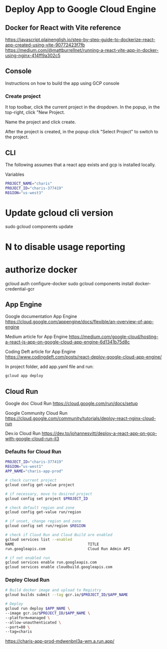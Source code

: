 # Deploy App to Google Cloud Engine

## Docker for React with Vite reference
https://javascript.plainenglish.io/step-by-step-guide-to-dockerize-react-app-created-using-vite-90772423f7fb
https://medium.com/@mattburrellnet/running-a-react-vite-app-in-docker-using-nginx-414ff9a302c5

## Console
Instructions on how to build the app using GCP console

### Create project
It top toolbar, click the current project in the dropdown. In the popup, in the top-right, click "New Project.

Name the project and click create.

After the project is created, in the popup click "Select Project" to switch to the project.

## CLI
The following assumes that a react app exists and gcp is installed locally.

Variables
```sh
PROJECT_NAME="charis"
PROJECT_ID="charis-377419"
REGION="us-west3"
```

# Update gcloud cli version
sudo gcloud components update
# N to disable usage reporting

# authorize docker
gcloud auth configure-docker
sudo gcloud components install docker-credential-gcr


## App Engine
Google documentation App Engine
https://cloud.google.com/appengine/docs/flexible/an-overview-of-app-engine

Medium article for App Engine
https://medium.com/google-cloud/hosting-a-react-js-app-on-google-cloud-app-engine-6d1341b75d8c

Coding Deft article for App Engine
https://www.codingdeft.com/posts/react-deploy-google-cloud-app-engine/

In project folder, add app.yaml file and run:
```sh
gcloud app deploy
```

## Cloud Run
Google doc Cloud Run
https://cloud.google.com/run/docs/setup

Google Community Cloud Run
https://cloud.google.com/community/tutorials/deploy-react-nginx-cloud-run

Dev.io Cloud Run
https://dev.to/johannesvitt/deploy-a-react-app-on-gcp-with-google-cloud-run-il3

### Defaults for Cloud Run
```sh
PROJECT_ID="charis-377419"
REGION="us-west1"
APP_NAME="charis-app-prod"

# check current project
gcloud config get-value project

# if necessary, move to desired project
gcloud config set project $PROJECT_ID

# check default region and zone
gcloud config get-value run/region

# if unset, change region and zone
gcloud config set run/region $REGION

# check if Cloud Run and Cloud Build are enabled
gcloud services list --enabled
NAME                                 TITLE
run.googleapis.com                   Cloud Run Admin API

# if not enabled run 
gcloud services enable run.googleapis.com
gcloud services enable cloudbuild.googleapis.com
```

### Deploy Cloud Run

```sh
# Build docker image and upload to Registry
gcloud builds submit --tag gcr.io/$PROJECT_ID/$APP_NAME

# Deploy
gcloud run deploy $APP_NAME \
--image gcr.io/$PROJECT_ID/$APP_NAME \
--platform=managed \
--allow-unauthenticated \
--port=80 \
--tag=charis
```
https://charis-app-prod-mdwenbnl3a-wm.a.run.app/